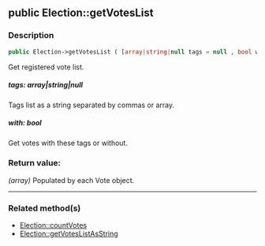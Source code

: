 ## public Election::getVotesList

### Description    

```php
public Election->getVotesList ( [array|string|null tags = null , bool with = true] ): array
```

Get registered vote list.
    

##### **tags:** *array|string|null*   
Tags list as a string separated by commas or array.    


##### **with:** *bool*   
Get votes with these tags or without.    


### Return value:   

*(array)* Populated by each Vote object.


---------------------------------------

### Related method(s)      

* [Election::countVotes](../Election%20Class/public%20Election--countVotes.md)    
* [Election::getVotesListAsString](../Election%20Class/public%20Election--getVotesListAsString.md)    
